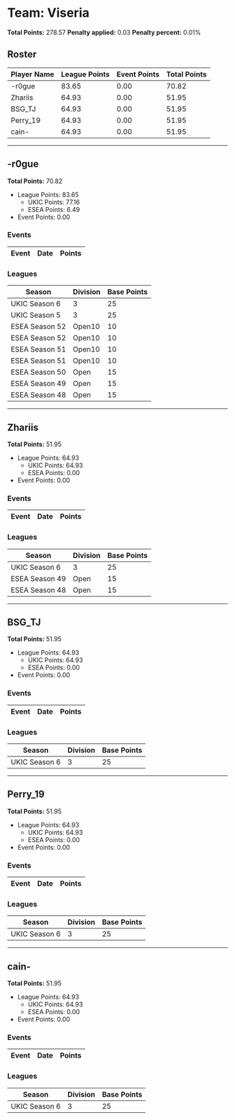 # Team: Viseria

**Total Points:** 278.57
**Penalty applied:** 0.03
**Penalty percent:** 0.01%

## Roster
| Player Name | League Points | Event Points | Total Points |
|-------------|--------------|--------------|-------------|
| -r0gue | 83.65 | 0.00 | 70.82 |
| Zhariis | 64.93 | 0.00 | 51.95 |
| BSG_TJ | 64.93 | 0.00 | 51.95 |
| Perry_19 | 64.93 | 0.00 | 51.95 |
| cain- | 64.93 | 0.00 | 51.95 |

---

## -r0gue

**Total Points:** 70.82

- League Points: 83.65
  - UKIC Points: 77.16
  - ESEA Points: 6.49
- Event Points: 0.00

### Events
| Event | Date | Points |
|-------|------|--------|
### Leagues
| Season | Division | Base Points |
|--------|----------|-------------|
| UKIC Season 6 | 3 | 25 |
| UKIC Season 5 | 3 | 25 |
| ESEA Season 52 | Open10 | 10 |
| ESEA Season 52 | Open10 | 10 |
| ESEA Season 51 | Open10 | 10 |
| ESEA Season 51 | Open10 | 10 |
| ESEA Season 50 | Open | 15 |
| ESEA Season 49 | Open | 15 |
| ESEA Season 48 | Open | 15 |
---

## Zhariis

**Total Points:** 51.95

- League Points: 64.93
  - UKIC Points: 64.93
  - ESEA Points: 0.00
- Event Points: 0.00

### Events
| Event | Date | Points |
|-------|------|--------|
### Leagues
| Season | Division | Base Points |
|--------|----------|-------------|
| UKIC Season 6 | 3 | 25 |
| ESEA Season 49 | Open | 15 |
| ESEA Season 48 | Open | 15 |
---

## BSG_TJ

**Total Points:** 51.95

- League Points: 64.93
  - UKIC Points: 64.93
  - ESEA Points: 0.00
- Event Points: 0.00

### Events
| Event | Date | Points |
|-------|------|--------|
### Leagues
| Season | Division | Base Points |
|--------|----------|-------------|
| UKIC Season 6 | 3 | 25 |
---

## Perry_19

**Total Points:** 51.95

- League Points: 64.93
  - UKIC Points: 64.93
  - ESEA Points: 0.00
- Event Points: 0.00

### Events
| Event | Date | Points |
|-------|------|--------|
### Leagues
| Season | Division | Base Points |
|--------|----------|-------------|
| UKIC Season 6 | 3 | 25 |
---

## cain-

**Total Points:** 51.95

- League Points: 64.93
  - UKIC Points: 64.93
  - ESEA Points: 0.00
- Event Points: 0.00

### Events
| Event | Date | Points |
|-------|------|--------|
### Leagues
| Season | Division | Base Points |
|--------|----------|-------------|
| UKIC Season 6 | 3 | 25 |